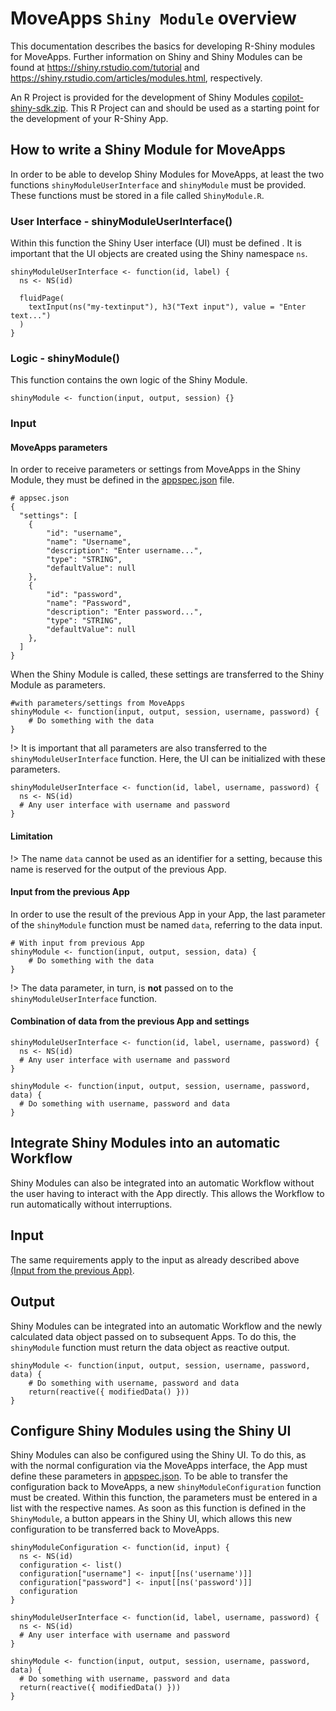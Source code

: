 # MoveApps `Shiny Module` overview
This documentation describes the basics for developing R-Shiny modules for MoveApps. Further information on Shiny and
Shiny Modules can be found at  https://shiny.rstudio.com/tutorial and https://shiny.rstudio.com/articles/modules.html,
respectively.

An R Project is provided for the development of Shiny
Modules [copilot-shiny-sdk.zip](https://www.moveapps.org/documentation/copilot-shiny-sdk.zip ':ignore'). This R Project
can and should be used as a starting point for the development of your R-Shiny App.

## How to write a Shiny Module for MoveApps
In order to be able to develop Shiny Modules for MoveApps, at least the two functions `shinyModuleUserInterface` and `shinyModule` must be provided. These functions must be stored in a file called `ShinyModule.R`.

### User Interface - shinyModuleUserInterface()
Within this function the Shiny User interface (UI) must be defined . It is important that the UI objects are created using the Shiny namespace `ns`.
```
shinyModuleUserInterface <- function(id, label) {
  ns <- NS(id)

  fluidPage(
    textInput(ns("my-textinput"), h3("Text input"), value = "Enter text...")
  )
}
```

### Logic - shinyModule()
This function contains the own logic of the Shiny Module.
```
shinyModule <- function(input, output, session) {}
```

### Input

#### MoveApps parameters
In order to receive parameters or settings from MoveApps in the Shiny Module, they must be defined in the [appspec.json](appspec.md) file.

```
# appsec.json
{
  "settings": [
    {
        "id": "username",
        "name": "Username",
        "description": "Enter username...",
        "type": "STRING",
        "defaultValue": null
    },
    {
        "id": "password",
        "name": "Password",
        "description": "Enter password...",
        "type": "STRING",
        "defaultValue": null
    },
  ]
}
```
 
When the Shiny Module is called, these settings are transferred to the Shiny Module as parameters.

```
#with parameters/settings from MoveApps 
shinyModule <- function(input, output, session, username, password) {
    # Do something with the data
}
```

!> It is important that all parameters are also transferred to the `shinyModuleUserInterface` function. Here, the UI can be initialized with these parameters.

```
shinyModuleUserInterface <- function(id, label, username, password) {
  ns <- NS(id)
  # Any user interface with username and password 
}
```

#### Limitation
!> The name `data` cannot be used as an identifier for a setting, because this name is reserved for the output of the previous App.

#### Input from the previous App
In order to use the result of the previous App in your App, the last parameter of the `shinyModule` function must be named `data`, referring to the data input.
```
# With input from previous App
shinyModule <- function(input, output, session, data) {
    # Do something with the data
}
```

!> The data parameter, in turn, is **not** passed on to the `shinyModuleUserInterface` function.


#### Combination of data from the previous App and settings
```
shinyModuleUserInterface <- function(id, label, username, password) {
  ns <- NS(id)
  # Any user interface with username and password 
}

shinyModule <- function(input, output, session, username, password, data) {
  # Do something with username, password and data
}
```

## Integrate Shiny Modules into an automatic Workflow
Shiny Modules can also be integrated into an automatic Workflow without the user having to interact with the App directly. This allows the Workflow to run automatically without interruptions.

## Input
The same requirements apply to the input as already described above [(Input from the previous App)](copilot-shiny-sdk#input-predecessor-app).

## Output
Shiny Modules can be integrated into an automatic Workflow and the newly calculated data object passed on to subsequent Apps. To do this, the `shinyModule` function must return the data object as reactive output.
```
shinyModule <- function(input, output, session, username, password, data) {
    # Do something with username, password and data
    return(reactive({ modifiedData() }))
}
```

## Configure Shiny Modules using the Shiny UI
Shiny Modules can also be configured using the Shiny UI. To do this, as with the normal configuration via the MoveApps interface, the App must define these parameters in [appspec.json](appspec.md). To be able to transfer the configuration back to MoveApps, a new `shinyModuleConfiguration` function must be created. Within this function, the parameters must be entered in a list with the respective names. As soon as this function is defined in the `ShinyModule`, a button appears in the Shiny UI, which allows this new configuration to be transferred back to MoveApps.

```
shinyModuleConfiguration <- function(id, input) {
  ns <- NS(id)
  configuration <- list()
  configuration["username"] <- input[[ns('username')]]
  configuration["password"] <- input[[ns('password')]]
  configuration
}

shinyModuleUserInterface <- function(id, label, username, password) {
  ns <- NS(id)
  # Any user interface with username and password 
}

shinyModule <- function(input, output, session, username, password, data) {
  # Do something with username, password and data
  return(reactive({ modifiedData() }))
}
```

